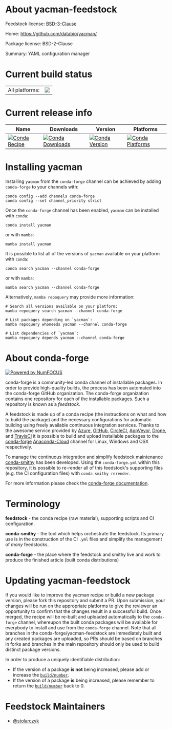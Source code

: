 About yacman-feedstock
======================

Feedstock license: [BSD-3-Clause](https://github.com/conda-forge/yacman-feedstock/blob/main/LICENSE.txt)

Home: https://github.com/databio/yacman/

Package license: BSD-2-Clause

Summary: YAML configuration manager

Current build status
====================


<table><tr><td>All platforms:</td>
    <td>
      <a href="https://dev.azure.com/conda-forge/feedstock-builds/_build/latest?definitionId=8338&branchName=main">
        <img src="https://dev.azure.com/conda-forge/feedstock-builds/_apis/build/status/yacman-feedstock?branchName=main">
      </a>
    </td>
  </tr>
</table>

Current release info
====================

| Name | Downloads | Version | Platforms |
| --- | --- | --- | --- |
| [![Conda Recipe](https://img.shields.io/badge/recipe-yacman-green.svg)](https://anaconda.org/conda-forge/yacman) | [![Conda Downloads](https://img.shields.io/conda/dn/conda-forge/yacman.svg)](https://anaconda.org/conda-forge/yacman) | [![Conda Version](https://img.shields.io/conda/vn/conda-forge/yacman.svg)](https://anaconda.org/conda-forge/yacman) | [![Conda Platforms](https://img.shields.io/conda/pn/conda-forge/yacman.svg)](https://anaconda.org/conda-forge/yacman) |

Installing yacman
=================

Installing `yacman` from the `conda-forge` channel can be achieved by adding `conda-forge` to your channels with:

```
conda config --add channels conda-forge
conda config --set channel_priority strict
```

Once the `conda-forge` channel has been enabled, `yacman` can be installed with `conda`:

```
conda install yacman
```

or with `mamba`:

```
mamba install yacman
```

It is possible to list all of the versions of `yacman` available on your platform with `conda`:

```
conda search yacman --channel conda-forge
```

or with `mamba`:

```
mamba search yacman --channel conda-forge
```

Alternatively, `mamba repoquery` may provide more information:

```
# Search all versions available on your platform:
mamba repoquery search yacman --channel conda-forge

# List packages depending on `yacman`:
mamba repoquery whoneeds yacman --channel conda-forge

# List dependencies of `yacman`:
mamba repoquery depends yacman --channel conda-forge
```


About conda-forge
=================

[![Powered by
NumFOCUS](https://img.shields.io/badge/powered%20by-NumFOCUS-orange.svg?style=flat&colorA=E1523D&colorB=007D8A)](https://numfocus.org)

conda-forge is a community-led conda channel of installable packages.
In order to provide high-quality builds, the process has been automated into the
conda-forge GitHub organization. The conda-forge organization contains one repository
for each of the installable packages. Such a repository is known as a *feedstock*.

A feedstock is made up of a conda recipe (the instructions on what and how to build
the package) and the necessary configurations for automatic building using freely
available continuous integration services. Thanks to the awesome service provided by
[Azure](https://azure.microsoft.com/en-us/services/devops/), [GitHub](https://github.com/),
[CircleCI](https://circleci.com/), [AppVeyor](https://www.appveyor.com/),
[Drone](https://cloud.drone.io/welcome), and [TravisCI](https://travis-ci.com/)
it is possible to build and upload installable packages to the
[conda-forge](https://anaconda.org/conda-forge) [Anaconda-Cloud](https://anaconda.org/)
channel for Linux, Windows and OSX respectively.

To manage the continuous integration and simplify feedstock maintenance
[conda-smithy](https://github.com/conda-forge/conda-smithy) has been developed.
Using the ``conda-forge.yml`` within this repository, it is possible to re-render all of
this feedstock's supporting files (e.g. the CI configuration files) with ``conda smithy rerender``.

For more information please check the [conda-forge documentation](https://conda-forge.org/docs/).

Terminology
===========

**feedstock** - the conda recipe (raw material), supporting scripts and CI configuration.

**conda-smithy** - the tool which helps orchestrate the feedstock.
                   Its primary use is in the construction of the CI ``.yml`` files
                   and simplify the management of *many* feedstocks.

**conda-forge** - the place where the feedstock and smithy live and work to
                  produce the finished article (built conda distributions)


Updating yacman-feedstock
=========================

If you would like to improve the yacman recipe or build a new
package version, please fork this repository and submit a PR. Upon submission,
your changes will be run on the appropriate platforms to give the reviewer an
opportunity to confirm that the changes result in a successful build. Once
merged, the recipe will be re-built and uploaded automatically to the
`conda-forge` channel, whereupon the built conda packages will be available for
everybody to install and use from the `conda-forge` channel.
Note that all branches in the conda-forge/yacman-feedstock are
immediately built and any created packages are uploaded, so PRs should be based
on branches in forks and branches in the main repository should only be used to
build distinct package versions.

In order to produce a uniquely identifiable distribution:
 * If the version of a package **is not** being increased, please add or increase
   the [``build/number``](https://docs.conda.io/projects/conda-build/en/latest/resources/define-metadata.html#build-number-and-string).
 * If the version of a package **is** being increased, please remember to return
   the [``build/number``](https://docs.conda.io/projects/conda-build/en/latest/resources/define-metadata.html#build-number-and-string)
   back to 0.

Feedstock Maintainers
=====================

* [@stolarczyk](https://github.com/stolarczyk/)

